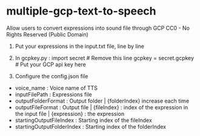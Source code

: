 # multiple-gcp-text-to-speech
Allow users to convert expressions into sound file through GCP
CC0 - No Rights Reserved (Public Domain)

1. Put your expressions in the input.txt file, line by line

2. In gcpkey.py :
import secret # Remove this line
gcpkey = secret.gcpkey # Put your GCP api key here

3. Configure the config.json file
- voice_name : Voice name of TTS
- inputFilePath : Expressions file
- outputFolderFormat : Output folder | {folderIndex} increase each time
- outputFileFormat : Output file | {fileIndex} : index of the expression in the input file | {expression} : the expression
- startingOutputFileIndex : Starting index of the fileIndex
- startingOutputFolderIndex : Starting index of the folderIndex
